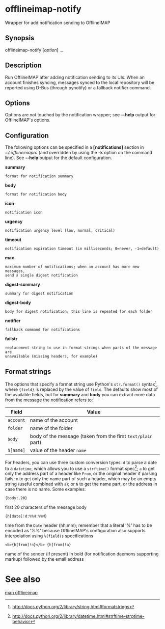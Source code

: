 # offlineimap-notify

Wrapper for add notification sending to OfflineIMAP

## Synopsis

offlineimap-notify [*option*] ...

## Description

Run OfflineIMAP after adding notification sending to its UIs.  When an account
finishes syncing, messages synced to the local repository will be reported
using D-Bus (through pynotify) or a fallback notifier command.

## Options

Options are not touched by the notification wrapper; see **--help** output for
OfflineIMAP's options.

## Configuration

The following options can be specified in a **[notifications]** section in
*~/.offlineimaprc* (and overridden by using the **-k** option on the command
line).
See **--help** output for the default configuration.

**summary**

    format for notification summary

**body**

    format for notification body

**icon**

    notification icon

**urgency**

    notification urgency level (low, normal, critical)

**timeout**

    notification expiration timeout (in milliseconds; 0=never, -1=default)

**max**

    maximum number of notifications; when an account has more new messages,
    send a single digest notification

**digest-summary**

    summary for digest notification

**digest-body**

    body for digest notification; this line is repeated for each folder

**notifier**

    fallback command for notifications

**failstr**

    replacement string to use in format strings when parts of the message are
    unavailable (missing headers, for example)

## Format strings

The options that specify a format string use Python's `str.format()`
syntax[^1], where `{field}` is replaced by the value of `field`.
The defaults show most of the available fields, but for **summary** and **body**
you can extract more data from the message the notification refers to:

| Field       | Value                                                          |
|-------------|----------------------------------------------------------------|
| `account`   | name of the account                                            |
| `folder`    | name of the folder                                             |
| `body`      | body of the message (taken from the first `text/plain` part)   |
| `h[name]`   | value of the header `name`                                     |

For headers, you can use three custom conversion types: `d` to parse a date
to a `datetime`, which allows you to use a `strftime()` format spec[^2];
`a` to get only the address part of a header like `From`, or
the original header if parsing fails; `n` to get only the name part of such a
header, which may be an empty string (useful combined with `a`); or `N` to
get the name part, or the address in case there is no name. Some examples:

`{body:.20}`

  first 20 characters of the message body

`{h[date]!d:%%H:%%M}`

  time from the `Date` header (hh:mm); remember that a literal '%' has to
  be encoded as '%%' because OfflineIMAP's configuration also supports
  interpolation using `%(field)s` specifications

`<b>{h[from]!n}</b> {h[from]!a}`

  name of the sender (if present) in bold (for notification daemons
  supporting markup) followed by the email address

See also
========

[man offlineimap](https://github.com/OfflineIMAP/offlineimap)
[^1]: http://docs.python.org/2/library/string.html#formatstrings
[^2]: http://docs.python.org/2/library/datetime.html#strftime-strptime-behavior
